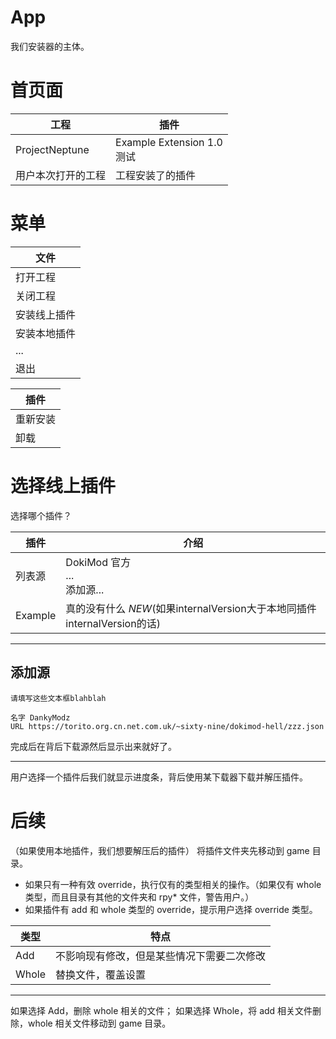 # App
我们安装器的主体。
# 首页面
|工程|插件|
|---|---|
|ProjectNeptune|Example Extension 1.0<br>测试|
|用户本次打开的工程|工程安装了的插件|
# 菜单
|文件|
|---|
|打开工程|
|关闭工程|
|安装线上插件|
|安装本地插件|
|...|
|退出|

|插件|
|---|
|重新安装|
|卸载|
# 选择线上插件
选择哪个插件？

|插件|介绍|
|---|---|
|列表源|DokiMod 官方<br>...<br>添加源...|
|Example|真的没有什么 *NEW*(如果internalVersion大于本地同插件internalVersion的话)|

---
## 添加源

```
请填写这些文本框blahblah

名字 DankyModz
URL https://torito.org.cn.net.com.uk/~sixty-nine/dokimod-hell/zzz.json
```
完成后在背后下载源然后显示出来就好了。

---

用户选择一个插件后我们就显示进度条，背后使用某下载器下载并解压插件。
# 后续
（如果使用本地插件，我们想要解压后的插件）
将插件文件夹先移动到 game 目录。

- 如果只有一种有效 override，执行仅有的类型相关的操作。（如果仅有 whole 类型，而且目录有其他的文件夹和 rpy* 文件，警告用户。）
- 如果插件有 add 和 whole 类型的 override，提示用户选择 override 类型。

|类型|特点|
|---|---|
|Add|不影响现有修改，但是某些情况下需要二次修改|
|Whole|替换文件，覆盖设置|

---

如果选择 Add，删除 whole 相关的文件；
如果选择 Whole，将 add 相关文件删除，whole 相关文件移动到 game 目录。
